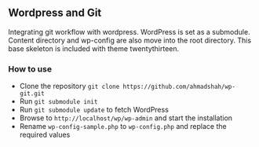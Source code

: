 ## Wordpress and Git 

Integrating git workflow with wordpress. WordPress is set as a submodule. Content directory and wp-config are also move into the root directory. This base skeleton is included with theme twentythirteen.

### How to use
* Clone the repository `git clone https://github.com/ahmadshah/wp-git.git`
* Run `git submodule init`
* Run `git submodule update` to fetch WordPress
* Browse to `http://localhost/wp/wp-admin` and start the installation
* Rename `wp-config-sample.php` to `wp-config.php` and replace the required values
